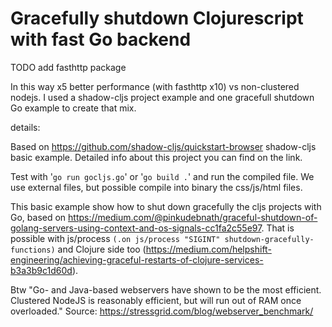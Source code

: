 # Gracefully shutdown Clojurescript with fast Go backend
TODO add fasthttp package

In this way x5 better performance (with fasthttp x10) vs non-clustered nodejs. 
I used a shadow-cljs project example and one gracefull shutdown Go example to create that mix.

details:

Based on https://github.com/shadow-cljs/quickstart-browser shadow-cljs basic example. Detailed info about this project you can find on the link.

Test with  '`go run gocljs.go`' or '`go build .`' and run the compiled file. We use external files, but possible compile into binary the css/js/html files. 

This basic example show how to shut down gracefully the cljs projects with Go, based on https://medium.com/@pinkudebnath/graceful-shutdown-of-golang-servers-using-context-and-os-signals-cc1fa2c55e97. That is possible with js/process `(.on js/process "SIGINT" shutdown-gracefully-functions)` and Clojure side too (https://medium.com/helpshift-engineering/achieving-graceful-restarts-of-clojure-services-b3a3b9c1d60d).

Btw "Go- and Java-based webservers have shown to be the most efficient. Clustered NodeJS is reasonably efficient, but will run out of RAM once overloaded." Source: https://stressgrid.com/blog/webserver_benchmark/


